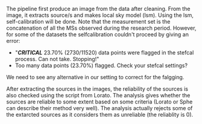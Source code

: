 

The pipeline first produce an image from the data after cleaning. From the image, it extracts source/s and makes local sky model (lsm). Using the lsm, self-calibration will be done. Note that the measurement set is the concatenation of all the MSs observed during the research period. However, for some of the datasets the selfcalibration couldn't proceed by giving an error:

- "***CRITICAL*** 23.70% (2730/11520) data points were flagged in the stefcal process. Can not take. Stopping!" 
- Too many data points (23.70%) flagged. Check your stefcal settings?

We need to see any alternative in our setting to correct for the falgging.

After extracting the sources in the images, the reliability of the sources is also checked using the script from Lorato. The analysis gives whether the sources are reliable to some extent based on some criteria (Lorato or Sphe can describe their method very well). The analysis actually rejects some of the extarcted sources as it considers them as unreliable (the reliablity is 0). 
